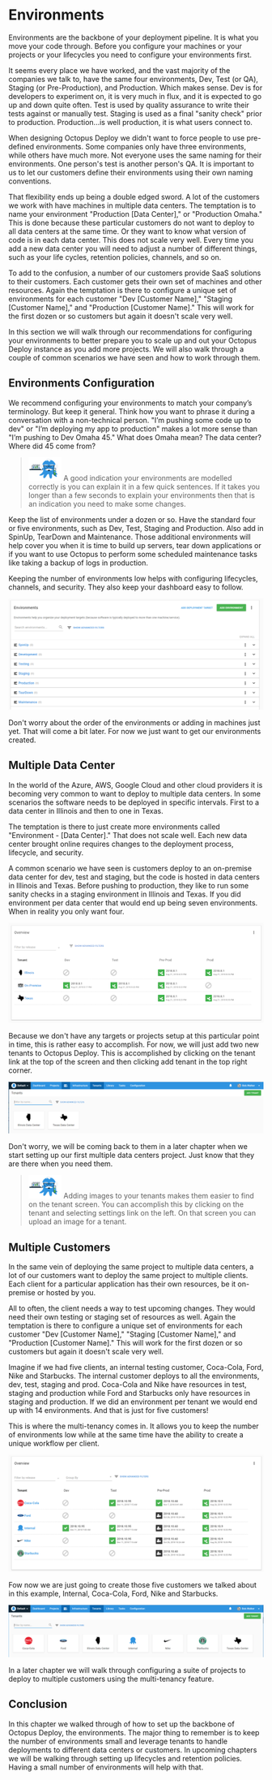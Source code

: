 # Environments

Environments are the backbone of your deployment pipeline.  It is what you move your code through.  Before you configure your machines or your projects or your lifecycles you need to configure your environments first.  

It seems every place we have worked, and the vast majority of the companies we talk to, have the same four environments, Dev, Test (or QA), Staging (or Pre-Production), and Production.  Which makes sense.  Dev is for developers to experiment on, it is very much in flux, and it is expected to go up and down quite often.  Test is used by quality assurance to write their tests against or manually test.  Staging is used as a final "sanity check" prior to production.  Production...is well production, it is what users connect to.  

When designing Octopus Deploy we didn't want to force people to use pre-defined environments.  Some companies only have three environments, while others have much more.  Not everyone uses the same naming for their environments.  One person's test is another person's QA.  It is important to us to let our customers define their environments using their own naming conventions.  

That flexibility ends up being a double edged sword.  A lot of the customers we work with have machines in multiple data centers.  The temptation is to name your environment "Production [Data Center]," or "Production Omaha." This is done because these particular customers do not want to deploy to all data centers at the same time.  Or they want to know what version of code is in each data center.  This does not scale very well.  Every time you add a new data center you will need to adjust a number of different things, such as your life cycles, retention policies, channels, and so on.  

To add to the confusion, a number of our customers provide SaaS solutions to their customers.  Each customer gets their own set of machines and other resources.  Again the temptation is there to configure a unique set of environments for each customer "Dev [Customer Name]," "Staging [Customer Name]," and "Production [Customer Name]."  This will work for the first dozen or so customers but again it doesn't scale very well. 

In this section we will walk through our recommendations for configuring your environments to better prepare you to scale up and out your Octopus Deploy instance as you add more projects.  We will also walk through a couple of common scenarios we have seen and how to work through them.

## Environments Configuration

We recommend configuring your environments to match your company’s terminology.  But keep it general.  Think how you want to phrase it during a conversation with a non-technical person.   "I’m pushing some code up to dev" or "I’m deploying my app to production" makes a lot more sense than "I’m pushing to Dev Omaha 45."  What does Omaha mean?  The data center?  Where did 45 come from?  

> ![](images/professoroctopus.png) A good indication your environments are modelled correctly is you can explain it in a few quick sentences.  If it takes you longer than a few seconds to explain your environments then that is an indication you need to make some changes.  

Keep the list of environments under a dozen or so.  Have the standard four or five environments, such as Dev, Test, Staging and Production.  Also add in SpinUp, TearDown and Maintenance.  Those additional environments will help cover you when it is time to build up servers, tear down applications or if you want to use Octopus to perform some scheduled maintenance tasks like taking a backup of logs in production.  

Keeping the number of environments low helps with configuring lifecycles, channels, and security.  They also keep your dashboard easy to follow.  

![](images/chapter001-environmentlist.png)

Don't worry about the order of the environments or adding in machines just yet.  That will come a bit later.  For now we just want to get our environments created.  

## Multiple Data Center

In the world of the Azure, AWS, Google Cloud and other cloud providers it is becoming very common to want to deploy to multiple data centers.  In some scenarios the software needs to be deployed in specific intervals.  First to a data center in Illinois and then to one in Texas.  

The temptation is there to just create more environments called "Environment - [Data Center]."  That does not scale well.  Each new data center brought online requires changes to the deployment process, lifecycle, and security.  

A common scenario we have seen is customers deploy to an on-premise data center for dev, test and staging, but the code is hosted in data centers in Illinois and Texas.  Before pushing to production, they like to run some sanity checks in a staging environment in Illinois and Texas.  If you did environment per data center that would end up being seven environments.  When in reality you only want four.  

![](images/chapter001-multitenancyenvironments.png)

Because we don't have any targets or projects setup at this particular point in time, this is rather easy to accomplish.  For now, we will just add two new tenants to Octopus Deploy.  This is accomplished by clicking on the tenant link at the top of the screen and then clicking add tenant in the top right corner.

![](images/chapter001-datacentertenants.png)

Don't worry, we will be coming back to them in a later chapter when we start setting up our first multiple data centers project.  Just know that they are there when you need them.

> ![](images/professoroctopus.png) Adding images to your tenants makes them easier to find on the tenant screen.  You can accomplish this by clicking on the tenant and selecting settings link on the left.  On that screen you can upload an image for a tenant.

## Multiple Customers

In the same vein of deploying the same project to multiple data centers, a lot of our customers want to deploy the same project to multiple clients.  Each client for a particular application has their own resources, be it on-premise or hosted by you.

All to often, the client needs a way to test upcoming changes.  They would need their own testing or staging set of resources as well.  Again the temptation is there to configure a unique set of environments for each customer "Dev [Customer Name]," "Staging [Customer Name]," and "Production [Customer Name]."  This will work for the first dozen or so customers but again it doesn't scale very well.

Imagine if we had five clients, an internal testing customer, Coca-Cola, Ford, Nike and Starbucks.  The internal customer deploys to all the environments, dev, test, staging and prod.  Coca-Cola and Nike have resources in test, staging and production while Ford and Starbucks only have resources in staging and production.  If we did an environment per tenant we would end up with 14 environments.  And that is just for five customers!

This is where the multi-tenancy comes in.  It allows you to keep the number of environments low while at the same time have the ability to create a unique workflow per client.

![](images/chapter001-multitenantapplication.png)

Fow now we are just going to create those five customers we talked about in this example, Internal, Coca-Cola, Ford, Nike and Starbucks.

![](images/chapter001-alltenants.png)

In a later chapter we will walk through configuring a suite of projects to deploy to multiple customers using the multi-tenancy feature.

## Conclusion

In this chapter we walked through of how to set up the backbone of Octopus Deploy, the environments.  The major thing to remember is to keep the number of environments small and leverage tenants to handle deployments to different data centers or customers.  In upcoming chapters we will be walking through setting up lifecycles and retention policies.  Having a small number of environments will help with that.